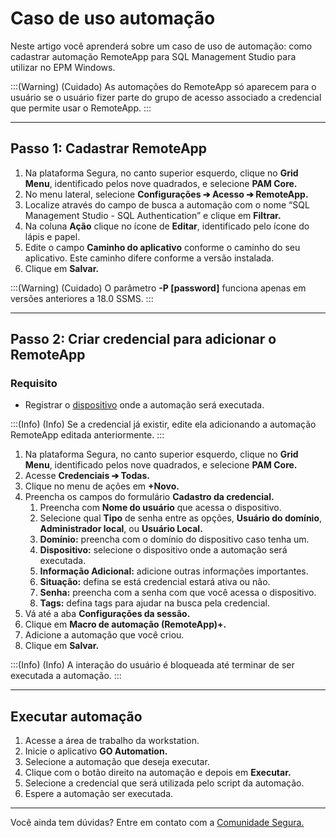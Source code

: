 # Caso de uso automação

Neste artigo você aprenderá sobre um caso de uso de automação: como cadastrar automação RemoteApp para SQL Management Studio para utilizar no EPM Windows.

:::(Warning) (Cuidado)
As automações do RemoteApp só aparecem para o usuário se o usuário fizer parte do grupo de acesso associado a credencial que permite usar o RemoteApp.
:::

* * *

## Passo 1: Cadastrar RemoteApp

1. Na plataforma Segura, no canto superior esquerdo, clique no **Grid Menu**, identificado pelos nove quadrados, e selecione **PAM Core.**
2. No menu lateral, selecione **Configurações ➔ Acesso ➔ RemoteApp.**
3. Localize através do campo de busca a automação com o nome “SQL Management Studio - SQL Authentication” e clique em **Filtrar.**
4. Na coluna **Ação** clique no ícone de **Editar**, identificado pelo ícone do lápis e papel.
5. Edite o campo **Caminho do aplicativo** conforme o caminho do seu aplicativo. Este caminho difere conforme a versão instalada.
6. Clique em **Salvar.**

:::(Warning) (Cuidado)
O parâmetro **-P [password]** funciona apenas em versões anteriores a 18.0 SSMS.
:::

* * *

## Passo 2: Criar credencial para adicionar o RemoteApp
### Requisito

* Registrar o [dispositivo](https://docs.Segura.io/v4/docs/pam-devices-management#add-a-new-device) onde a automação será executada.

:::(Info) (Info)
Se a credencial já existir, edite ela adicionando a automação RemoteApp editada anteriormente.
:::

1. Na plataforma Segura, no canto superior esquerdo, clique no **Grid Menu**, identificado pelos nove quadrados, e selecione **PAM Core.**
2. Acesse **Credenciais ➔ Todas.**
3. Clique no menu de ações em **+Novo.**
4. Preencha os campos do formulário **Cadastro da credencial.**
    1. Preencha com **Nome do usuário** que acessa o dispositivo.
    2. Selecione qual **Tipo** de senha entre as opções, **Usuário do domínio**, **Administrador local**, ou **Usuário Local.**
    3. **Domínio:** preencha com o domínio do dispositivo caso tenha um.
    4. **Dispositivo:** selecione o dispositivo onde a automação será executada.
    5. **Informação Adicional:** adicione outras informações importantes. 
    6. **Situação:** defina se está credencial estará ativa ou não.
    7. **Senha:** preencha com a senha com que você acessa o dispositivo.
    8. **Tags:** defina tags para ajudar na busca pela credencial.
5. Vá até a aba **Configurações da sessão.**
6. Clique em **Macro de automação (RemoteApp)+.**
7. Adicione a automação que você criou.
8. Clique em **Salvar.**

:::(Info) (Info)
A interação do usuário é bloqueada até terminar de ser executada a automação.
:::

* * *

## Executar automação

1. Acesse a área de trabalho da workstation.
2. Inicie o aplicativo **GO Automation.**
3. Selecione a automação que deseja executar.
4. Clique com o botão direito na automação e depois em **Executar.**
5. Selecione a credencial que será utilizada pelo script da automação.
6. Espere a automação ser executada.

* * *

Você ainda tem dúvidas? Entre em contato com a [Comunidade Segura.](https://community.Segura.io/)